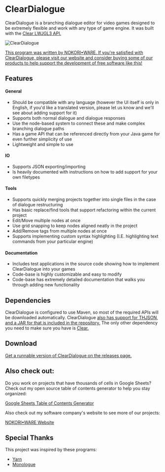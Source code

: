 # ClearDialogue
ClearDialogue is a branching dialogue editor for video games designed to be extremely flexible and work with any type of game engine. It was built with the [Clear LWJGL3 API.](https://github.com/SkyAphid/Clear)

![ClearDialogue](https://user-images.githubusercontent.com/6147299/56028879-c6d73b00-5cde-11e9-9a56-8cea701cdc5a.png)

[This program was written by NOKORI•WARE. If you're satisfied with ClearDialogue, please visit our website and consider buying some of our products to help support the development of free software like this!](https://www.nokoriware.com/)

## Features

#### General 
- Should be compatible with any language (however the UI itself is only in English, if you'd like a translated version, please let us know and we'll see about adding support for it)
- Supports both normal dialogue and dialogue responses
- Use the node-based system to connect these and make complex branching dialogue paths
- Has a game API that can be referenced directly from your Java game for even further simplicity of use
- Lightweight and simple to use

#### IO
- Supports JSON exporting/importing
- Is heavily documented with instructions on how to add support for your own filetypes

#### Tools
- Supports quickly merging projects together into single files in the case of dialogue restructuring
- Has basic replace/find tools that support refactoring within the current project
- Edit/Move multiple nodes at once
- Use grid snapping to keep nodes aligned neatly in the project
- Add/Remove tags from multiple nodes at once
- Supports implementing custom syntax highlighting (I.E. highlighting text commands from your particular engine)

#### Documentation
- Includes test applications in the source code showing how to implement ClearDialogue into your games
- Code-base is highly customizable and easy to modify
- Code-base has extremely detailed documentation that walks you through adding new functionality

## Dependencies
ClearDialogue is configured to use Maven, so most of the required APIs will be downloaded automatically. ClearDialogue [also has support for THJSON, and a JAR for that is included in the repository.](https://github.com/Puppygames/thjson) The only other dependency you need to make sure you have is [Clear.](https://github.com/SkyAphid/Clear)

## Download
[Get a runnable version of ClearDialogue on the releases page.](https://github.com/SkyAphid/ClearDialogue/releases)

## Also check out:
Do you work on projects that have thousands of cells in Google Sheets? Check out my open source table of contents generator to help you stay organized:

[Google Sheets Table of Contents Generator](https://github.com/SkyAphid/GoogleSheetsTableOfContents)

Also check out my software company's website to see more of our projects:

[NOKORI•WARE Website](https://www.nokoriware.com)

## Special Thanks
This project was inspired by these programs:
- [Yarn](https://github.com/InfiniteAmmoInc/Yarn)
- [Monologue](https://github.com/nospoone/monologue)
